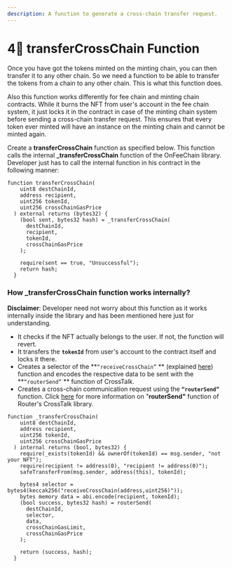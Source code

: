 ```yaml
---
description: A function to generate a cross-chain transfer request.
---
```


# 4⃣ transferCrossChain Function

Once you have got the tokens minted on the minting chain, you can then transfer it to any other chain. So we  need a function to be able to transfer the tokens from a chain to any other chain. This is what this function does.&#x20;

Also this function works differently for fee chain and minting chain contracts. While it burns the NFT from user's account in the fee chain system, it just locks it in the contract in case of the minting chain system before sending a cross-chain transfer request. This ensures that every token ever minted will have an instance on the minting chain and cannot be minted again.&#x20;

Create a **transferCrossChain** function as specified below. This function calls the internal **\_transferCrossChain** function of the OnFeeChain library. Developer just has to call the internal function in his contract in the following manner:

```solidity
function transferCrossChain(
    uint8 destChainId,
    address recipient,
    uint256 tokenId,
    uint256 crossChainGasPrice
  ) external returns (bytes32) {
    (bool sent, bytes32 hash) = _transferCrossChain(
      destChainId,
      recipient,
      tokenId,
      crossChainGasPrice
    );

    require(sent == true, "Unsuccessful");
    return hash;
  }
```



### How \_transferCrossChain function works internally?

**Disclaimer**: Developer need not worry about this function as it works internally inside the library and has been mentioned here just for understanding.

* It checks if the NFT actually belongs to the user. If not, the function will revert.
* It transfers the **`tokenId`** from user's account to the contract itself and locks it there.
* Creates a selector of the **`“receiveCrossChain”` ** (explained [here](receivemintcrosschain-function.md)) function and encodes the respective data to be sent with the **`“routerSend”` ** function of CrossTalk.
* Creates a cross-chain communication request using the **`“routerSend”`** function. Click [here](../../getting-started/write-your-first-cross-chain-contract/various-cross-chain-functions.md#1-routersend-function) for more information on "**routerSend"** function of Router's CrossTalk library.

```solidity
function _transferCrossChain(
    uint8 destChainId,
    address recipient,
    uint256 tokenId,
    uint256 crossChainGasPrice
  ) internal returns (bool, bytes32) {
    require(_exists(tokenId) && ownerOf(tokenId) == msg.sender, "not your NFT");
    require(recipient != address(0), "recipient != address(0)");
    safeTransferFrom(msg.sender, address(this), tokenId);

    bytes4 selector = bytes4(keccak256("receiveCrossChain(address,uint256)"));
    bytes memory data = abi.encode(recipient, tokenId);
    (bool success, bytes32 hash) = routerSend(
      destChainId,
      selector,
      data,
      crossChainGasLimit,
      crossChainGasPrice
    );

    return (success, hash);
  }

```
